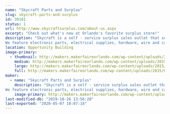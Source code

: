 ```yaml
---
name: "Skycraft Parts and Surplus"
slug: skycraft-parts-and-surplus
id: 39181
status: 1
url: http://www.skycraftsurplus.com/about-us.aspx
excerpt: "Check out what's new at Orlando's favorite surplus store!"
description: "Skycraft is a self - service surplus sales outlet that sells to the general public as well as thousands of businesses throughout the United States. 
We feature electronic parts, electrical supplies, hardware, wire and cable, test equipment, and thousands of hard to find items. Skycraft is an ideal place for hobbyists, model builders, audiophiles, artists, and the do-it-yourself electronic enthusiast."
location: Opportunity Building
image-primary:
  - thumbnail: http://makers.makerfaireorlando.com/wp-content/uploads/2015/09/skycraft_600px-150x150.jpg
    medium: http://makers.makerfaireorlando.com/wp-content/uploads/2015/09/skycraft_600px-300x150.jpg
    large: http://makers.makerfaireorlando.com/wp-content/uploads/2015/09/skycraft_600px.jpg
    full: http://makers.makerfaireorlando.com/wp-content/uploads/2015/09/skycraft_600px.jpg
maker:
  - name: "Skycraft Parts and Surplus"
    description: "Skycraft is a self - service surplus sales outlet that sells to the general public as well as thousands of businesses throughout the United States. 
We feature electronic parts, electrical supplies, hardware, wire and cable, test equipment, and thousands of hard to find items. Skycraft is an ideal place for hobbyists, model builders, audiophiles, artists, and the do-it-yourself electronic enthusiast."
    image-primary: http://makers.makerfaireorlando.com/wp-content/uploads/2015/09/skycraft_600px.jpg
last-modified-db: "2019-10-26 13:56:20"
last-exported: "2020-05-07 10:07:18"
---
```

